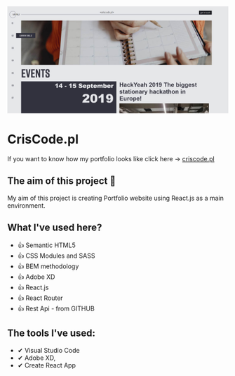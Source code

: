 ![Homepage screenshot](github/criscode.jpg)

# CrisCode.pl
If you want to know how my portfolio looks like click here -> [criscode.pl](http://criscode.pl)

## The aim of this project 🚀
My aim of this project is creating Portfolio website using React.js as a main environment.

## What I've used here?
- 👍 Semantic HTML5
- 👍 CSS Modules and SASS
- 👍 BEM methodology
- 👍 Adobe XD
- 👍 React.js
- 👍 React Router
- 👍 Rest Api - from GITHUB

## The tools I've used:
- ✔ Visual Studio Code
- ✔ Adobe XD,
- ✔ Create React App
